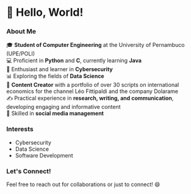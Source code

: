 # 👋 Hello, World!

### About Me

🎓 **Student of Computer Engineering** at the University of Pernambuco (UPE/POLI)  
💻 Proficient in **Python** and **C**, currently learning **Java**  
🔐 Enthusiast and learner in **Cybersecurity**  
📊 Exploring the fields of **Data Science**  
📜 **Content Creator** with a portfolio of over 30 scripts on international economics for the channel Léo Fittipaldi and the company Dolarame  
✍️ Practical experience in **research, writing, and communication**, developing engaging and informative content  
📱 Skilled in **social media management**

### Interests
- Cybersecurity
- Data Science
- Software Development

### Let's Connect!
Feel free to reach out for collaborations or just to connect! 😄
